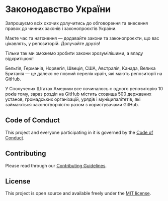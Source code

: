 # Законодавство України

Запрошуємо  всіх охочих долучитись до обговорення та внесення правок до чинних законів і законопроєктів України.

Маєте час та натхнення — додавайте закони та законопроєкти, що вас цікавлять, у репозиторій. Долучайте друзів!

Тільки так ми зможемо зробити  закони зрозумілішими, а владу відкритішою!

Бельгія, Германія, Норвегія, Швеція, США, Австралія, Канада, Велика Британія — це далеко не повний перелік країн, які мають репозиторії на GitHub.

У Сполучених Штатах Америки все починалось с одного репозиторію 10 років тому, зараз розділ на GitHub містить сховища 500 державних установ, громадських організацій, урядів і муніципалітетів, які займаються законотворчістю разом з користувачами GitHub.

## Code of Conduct

This project and everyone participating in it is governed by the [Code of Conduct](CODE_OF_CONDUCT.md).

## Contributing

Please read through our [Contributing Guidelines](CONTRIBUTING.md).

## License

This project is open source and available freely under the [MIT license](LICENSE.md).
